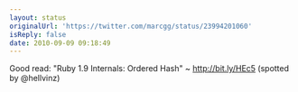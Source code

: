 ```yaml
---
layout: status
originalUrl: 'https://twitter.com/marcgg/status/23994201060'
isReply: false
date: 2010-09-09 09:18:49
---
```


Good read: "Ruby 1.9 Internals: Ordered Hash" ~ http://bit.ly/HEc5 (spotted by @hellvinz)
